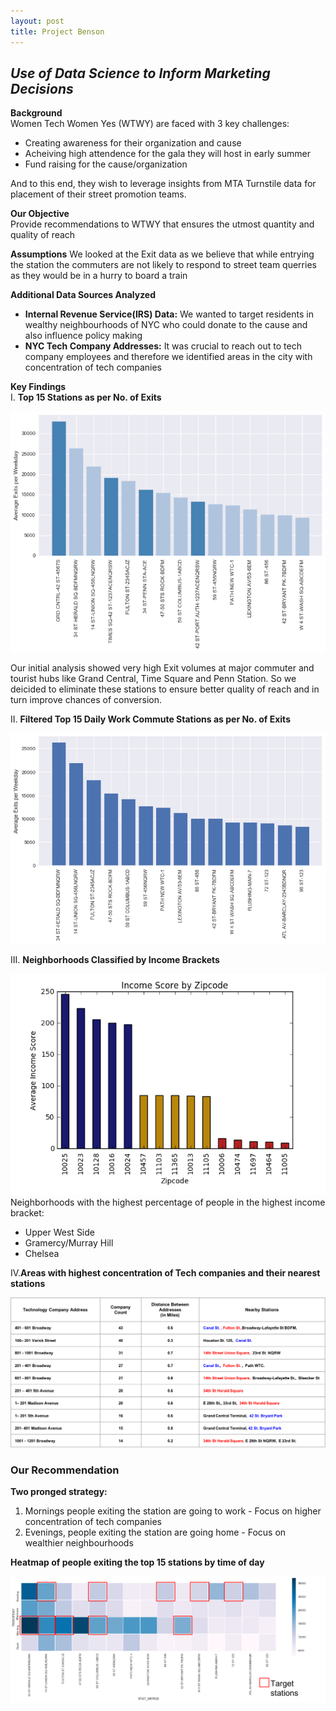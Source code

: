 ```yaml
---
layout: post
title: Project Benson
---
```

*Use of Data Science to Inform Marketing Decisions*
---
  
    
    
**Background**  
Women Tech Women Yes (WTWY) are faced with 3 key challenges:  
  * Creating awareness for their organization and cause
  * Acheiving high attendence for the gala they will host in early summer
  * Fund raising for the cause/organization  

And to this end, they wish to leverage insights from MTA Turnstile data for placement of their street promotion teams.    


**Our Objective**   
Provide recommendations to WTWY that ensures the utmost quantity and quality of reach


**Assumptions**
We looked at the Exit data as we believe that while entrying the station the commuters are not likely to respond to street team querries as they would be in a hurry to board a train


**Additional Data Sources Analyzed**
* **Internal Revenue Service(IRS) Data:** We wanted to target residents in wealthy neighbourhoods of NYC who could donate to the cause and also influence policy making  
* **NYC Tech Company Addresses:** It was crucial to reach out to tech company employees and therefore we identified areas in the city with concentration of tech companies 


**Key Findings**  
I. **Top 15 Stations as per No. of Exits**

    
![alt text](https://github.com/SanghamitraDutta/SanghamitraDutta.github.io/blob/master/images/Picture1.png "Logo Title Text 1")
  
Our initial analysis showed very high Exit volumes at major commuter and tourist hubs like Grand Central, Time Square and Penn Station. So we deicided to eliminate these stations to ensure better quality of reach and in turn improve chances of conversion.

II. **Filtered Top 15 Daily Work Commute Stations as per No. of Exits**
  
![alt text](https://github.com/SanghamitraDutta/SanghamitraDutta.github.io/blob/master/images/Picture2.png "Logo Title Text 1")


III. **Neighborhoods Classified by Income Brackets**
  
![alt text](https://github.com/SanghamitraDutta/SanghamitraDutta.github.io/blob/master/images/Picture3.png "Logo Title Text 1") 
Neighborhoods with the highest percentage of people in the highest income bracket:
 * Upper West Side
 * Gramercy/Murray Hill
 * Chelsea
 
 IV.**Areas with highest concentration of Tech companies and their nearest stations**
   
 
![alt text](https://github.com/SanghamitraDutta/SanghamitraDutta.github.io/blob/master/images/Table.png "Logo Title Text 1") 

 
 
 ### **Our Recommendation**      
 **Two pronged strategy:**
 1. Mornings people exiting the station are going to work - Focus on higher concentration of tech companies
 2. Evenings, people exiting the station are going home - Focus on wealthier neighbourhoods
   
 **Heatmap of people exiting the top 15 stations by time of day**
  
 ![alt text](https://github.com/SanghamitraDutta/SanghamitraDutta.github.io/blob/master/images/Final.png "Logo Title Text 1") 
 
 


